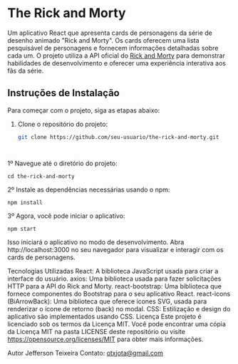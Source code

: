 # The Rick and Morty

Um aplicativo React que apresenta cards de personagens da série de desenho animado "Rick and Morty". Os cards oferecem uma lista pesquisável de personagens e fornecem informações detalhadas sobre cada um. O projeto utiliza a API oficial do [Rick and Morty](https://rickandmortyapi.com/) para demonstrar habilidades de desenvolvimento e oferecer uma experiência interativa aos fãs da série.

## Instruções de Instalação

Para começar com o projeto, siga as etapas abaixo:

1. Clone o repositório do projeto:

   ```bash
   git clone https://github.com/seu-usuario/the-rick-and-morty.git




1º Navegue até o diretório do projeto:

    cd the-rick-and-morty


2º Instale as dependências necessárias usando o npm:

    npm install

3º Agora, você pode iniciar o aplicativo:

    npm start

Isso iniciará o aplicativo no modo de desenvolvimento. Abra http://localhost:3000 no seu navegador para visualizar e interagir com os cards de personagens.

Tecnologias Utilizadas
React: A biblioteca JavaScript usada para criar a interface do usuário.
axios: Uma biblioteca usada para fazer solicitações HTTP para a API do Rick and Morty.
react-bootstrap: Uma biblioteca que fornece componentes do Bootstrap para o seu aplicativo React.
react-icons (BiArrowBack): Uma biblioteca que oferece ícones SVG, usada para renderizar o ícone de retorno (back) no modal.
CSS: Estilização e design do aplicativo são implementados usando CSS.
Licença
Este projeto é licenciado sob os termos da Licença MIT. Você pode encontrar uma cópia da Licença MIT na pasta LICENSE deste repositório ou visite https://opensource.org/licenses/MIT para obter mais informações.

Autor
Jefferson Teixeira
Contato: otxjota@gmail.com



